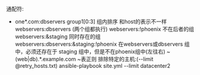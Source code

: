 通配符:
*  one*.com:dbservers
group1[0:3]  组内排序 和host的表示不一样
webservers:dbservers  (两个组都执行)
webservers:!phoenix  不在后者的组
webservers:&staging 同时存在的组
webservers:dbservers:&staging:!phoenix 在webservers或dbservers 组中，必须还存在于 staging 组中，但是不在phoenix组中(左往右)
~(web|db).*\.example\.com  ~表正则
排除特定的主机:(--limit @retry_hosts.txt)
ansible-playbook site.yml --limit datacenter2
